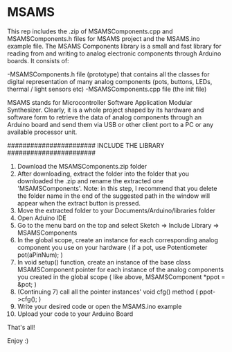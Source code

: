 # MSAMS
This rep includes the .zip of MSAMSComponents.cpp and MSAMSComponents.h files for MSAMS project and the MSAMS.ino example file.
The MSAMS Components library is a small and fast library for reading from and writing to analog electronic components through Arduino boards. It consists of:

-MSAMSComponents.h file (prototype) that contains all the classes for digital representation of many analog components (pots, buttons, LEDs, thermal / light sensors etc)
-MSAMSComponents.cpp file (the init file)

MSAMS stands for Microcontroller Software Application Modular Synthesizer. Clearly, it is a whole project shaped by its hardware and software form to retrieve the data of analog components through an Arduino board and send them via USB or other client port to a PC or any available processor unit.

####################### INCLUDE THE LIBRARY #######################
1. Download the MSAMSComponents.zip folder
2. After downloading, extract the folder into the folder that you downloaded the .zip and rename the extracted one 'MSAMSComponents'. Note: in this step, I recommend that you delete the folder name in the end of the suggested path in the window will appear when the extract button is pressed.
3. Move the extracted folder to your Documents/Arduino/libraries folder
4. Open Aduino IDE
5. Go to the menu bard on the top and select Sketch => Include Library => MSAMSComponents
6. In the global scope, create an instance for each corresponding analog component you use on your hardware ( if a pot, use Potentiometer pot(aPinNum); )
7. In void setup() function, create an instance of the base class MSAMSComponent pointer for each instance of the analog components you created in the global scope ( like above, MSAMSComponent *ppot = &pot; )
8. (Continuing 7) call all the pointer instances' void cfg() method ( ppot->cfg(); )
9. Write your desired code or open the MSAMS.ino example
10. Upload your code to your Arduino Board

That's all!

Enjoy :)
